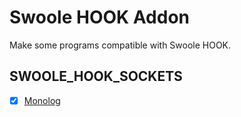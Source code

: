 # Swoole HOOK Addon

Make some programs compatible with Swoole HOOK.

## SWOOLE_HOOK_SOCKETS

- [x] [Monolog](https://github.com/sy-records/swoole-hook-addon/blob/master/src/Monolog.php)
